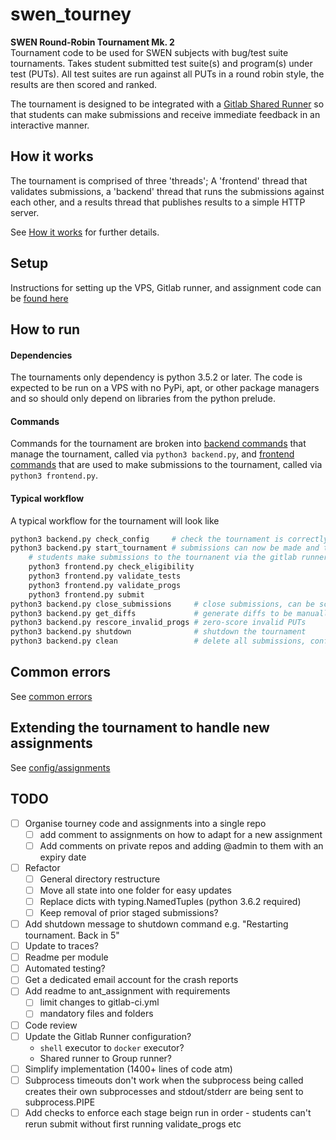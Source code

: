 # swen_tourney

**SWEN Round-Robin Tournament Mk. 2**  
Tournament code to be used for SWEN subjects with bug/test suite tournaments.
Takes student submitted test suite(s) and program(s) under test (PUTs). All test suites are run against all PUTs in a round robin style, the results are then scored and ranked.

The tournament is designed to be integrated with a [Gitlab Shared Runner](https://docs.gitlab.com/ee/ci/runners/) so that students can make submissions and receive immediate feedback in an interactive manner.


## How it works
The tournament is comprised of three 'threads'; A 'frontend' thread that validates submissions, a 'backend' thread that runs the submissions against each other, and a results thread that publishes results to a simple HTTP server.

See [How it works](docs/how_it_works.md) for further details.

## Setup
Instructions for setting up the VPS, Gitlab runner, and assignment code can be [found here](docs/setup_instructions.md)

## How to run
#### Dependencies
The tournaments only dependency is python 3.5.2 or later. The code is expected to be run on a VPS with no PyPi, apt, or other package managers and so should only depend on libraries from the python prelude.

#### Commands
Commands for the tournament are broken into [backend commands](docs/backend_commands.md) that manage the tournament, called via `python3 backend.py`, and [frontend commands](docs/frontend_commands.md) that are used to make submissions to the tournament, called via `python3 frontend.py`.

#### Typical workflow
A typical workflow for the tournament will look like

```sh
python3 backend.py check_config     # check the tournament is correctly configured
python3 backend.py start_tournament # submissions can now be made and tournament results can be seen on the 8080 port
	# students make submissions to the tournanent via the gitlab runner
	python3 frontend.py check_eligibility
	python3 frontend.py validate_tests
	python3 frontend.py validate_progs
	python3 frontend.py submit
python3 backend.py close_submissions     # close submissions, can be scheduled with the `at` command
python3 backend.py get_diffs             # generate diffs to be manually assessed
python3 backend.py rescore_invalid_progs # zero-score invalid PUTs
python3 backend.py shutdown              # shutdown the tournament
python3 backend.py clean                 # delete all submissions, config and traces
```

## Common errors
See [common errors](docs/common_errors.md)

## Extending the tournament to handle new assignments
See [config/assignments](config/assignments/README.md)

## TODO
- [ ] Organise tourney code and assignments into a single repo
	- [ ] add comment to assignments on how to adapt for a new assignment
	- [ ] Add comments on private repos and adding @admin to them with an expiry date
- [ ] Refactor
	- [ ] General directory restructure
	- [ ] Move all state into one folder for easy updates
	- [ ] Replace dicts with typing.NamedTuples (python 3.6.2 required)
	- [ ] Keep removal of prior staged submissions?
- [ ] Add shutdown message to shutdown command e.g. "Restarting tournament. Back in 5"
- [ ] Update to traces?
- [ ] Readme per module
- [ ] Automated testing?
- [ ] Get a dedicated email account for the crash reports
- [ ] Add readme to ant_assignment with requirements
	- [ ] limit changes to gitlab-ci.yml
	- [ ] mandatory files and folders
- [ ] Code review
- [ ] Update the Gitlab Runner configuration? 
	- `shell` executor to `docker` executor?
	- Shared runner to Group runner?
- [ ] Simplify implementation (1400+ lines of code atm)
- [ ] Subprocess timeouts don't work when the subprocess being called creates their own subprocesses and stdout/stderr are being sent to subprocess.PIPE
- [ ] Add checks to enforce each stage beign run in order - students can't rerun submit without first running validate_progs etc